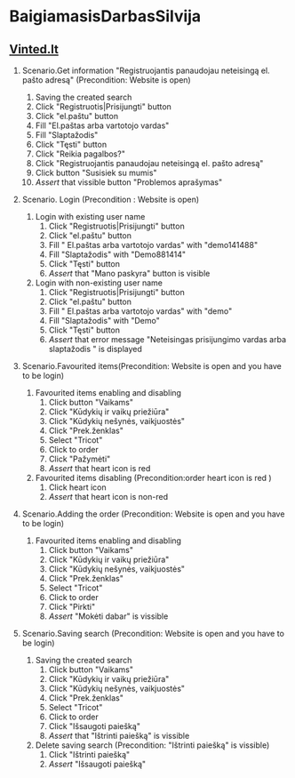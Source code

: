 ﻿# BaigiamasisDarbasSilvija
 ## [Vinted.lt](https:www.vinted.lt)

  1. Scenario.Get information "Registruojantis panaudojau neteisingą el. pašto adresą" (Precondition: Website is open)
     1. Saving the created search
     2. Click "Registruotis|Prisijungti" button
     3. Click  "el.paštu" button
     4. Fill "El.paštas arba vartotojo vardas"
     5. Fill "Slaptažodis"
     6. Click "Tęsti" button
     7. Click "Reikia pagalbos?"
     8. Click "Registruojantis panaudojau neteisingą el. pašto adresą"
     9. Click button "Susisiek su mumis"
     10. *Assert* that vissible button "Problemos aprašymas"
 2. Scenario. Login (Precondition : Website is open)
     1. Login with existing user name
        1. Click "Registruotis|Prisijungti" button
        2. Click "el.paštu" button
        3. Fill " El.paštas arba vartotojo vardas" with "demo141488"
        4. Fill "Slaptažodis" with "Demo881414"
        5. Click "Tęsti" button
        6. *Assert* that "Mano paskyra" button is visible
    1. Login with non-existing user name
        1. Click "Registruotis|Prisijungti" button
        2. Click "el.paštu" button
        3. Fill " El.paštas arba vartotojo vardas" with "demo"
        4. Fill "Slaptažodis" with "Demo"
        5. Click "Tęsti" button
        6. *Assert* that error message "Neteisingas prisijungimo vardas arba slaptažodis " is displayed

 
3. Scenario.Favourited items(Precondition: Website is open and you have to be login)
     1. Favourited items enabling and disabling
        1. Click button "Vaikams"
        2. Click "Kūdykių ir vaikų priežiūra"
        3. Click "Kūdykių nešynės, vaikjuostės"
        4. Click "Prek.ženklas"
        5. Select "Tricot"
        7. Click to order
        8. Click "Pažymėti"
        6. *Assert* that heart icon is red 
    1. Favourited items disabling (Precondition:order heart icon is red )
        1. Click heart icon
        2. *Assert* that heart icon is non-red

4. Scenario.Adding the order  (Precondition: Website is open and you have to be login)
     1. Favourited items enabling and disabling
        1. Click button "Vaikams"
        2. Click "Kūdykių ir vaikų priežiūra"
        3. Click "Kūdykių nešynės, vaikjuostės"
        4. Click "Prek.ženklas"
        5. Select "Tricot"
        7. Click  to order
        8. Click "Pirkti"
        6. *Assert* "Mokėti dabar" is vissible
5. Scenario.Saving search (Precondition: Website is open and you have to be login)
     1. Saving the created search
        1. Click button "Vaikams"
        2. Click "Kūdykių ir vaikų priežiūra"
        3. Click "Kūdykių nešynės, vaikjuostės"
        4. Click "Prek.ženklas"
        5. Select "Tricot"
        7. Click to order
        8. Click "Išsaugoti paiešką"
        6. *Assert* that "Ištrinti paiešką" is vissible 
    1. Delete saving search (Precondition: "Ištrinti paiešką" is vissible)
        1. Click "Ištrinti paiešką"
        2. *Assert* "Išsaugoti paiešką"






